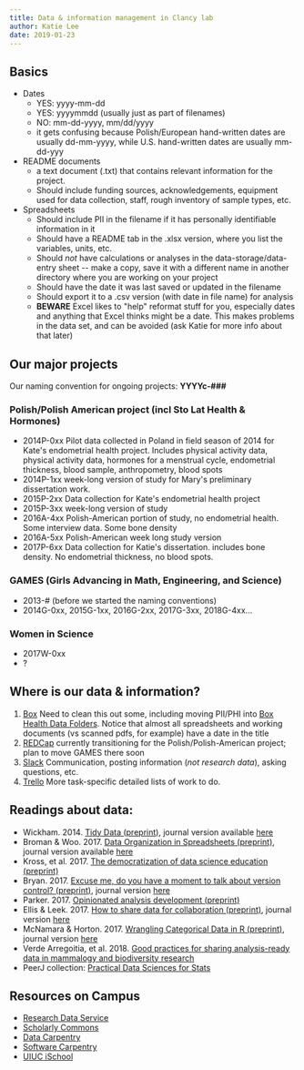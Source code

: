```yaml
---
title: Data & information management in Clancy lab
author: Katie Lee
date: 2019-01-23
---
```


## Basics
- Dates
    + YES: yyyy-mm-dd
    + YES: yyyymmdd (usually just as part of filenames)
    + NO: mm-dd-yyyy, mm/dd/yyyy
    + it gets confusing because Polish/European hand-written dates are usually dd-mm-yyyy, while U.S. hand-written dates are usually mm-dd-yyy
- README documents
    + a text document (.txt) that contains relevant information for the project.
    + Should include funding sources, acknowledgements, equipment used for data collection, staff, rough inventory of sample types, etc.
- Spreadsheets
    + Should include PII in the filename if it has personally identifiable information in it
    + Should have a README tab in the .xlsx version, where you list the variables, units, etc.
    + Should *not* have calculations or analyses in the data-storage/data-entry sheet -- make a copy, save it with a different name in another directory where you are working on your project
    + Should have the date it was last saved or updated in the filename
    + Should export it to a .csv version (with date in file name) for analysis
    + **BEWARE** Excel likes to "help" reformat stuff for you, especially dates and anything that Excel thinks might be a date. This makes problems in the data set, and can be avoided (ask Katie for more info about that later)

## Our major projects
Our naming convention for ongoing projects: **YYYYc-###**

### Polish/Polish American project (incl Sto Lat Health & Hormones)
- 2014P-0xx Pilot data collected in Poland in field season of 2014 for Kate's endometrial health project. Includes physical activity data, physical activity data, hormones for a menstrual cycle, endometrial thickness, blood sample, anthropometry, blood spots
- 2014P-1xx week-long version of study for Mary's preliminary dissertation work. 
- 2015P-2xx Data collection for Kate's endometrial health project
- 2015P-3xx week-long version of study
- 2016A-4xx Polish-American portion of study, no endometrial health. Some interview data. Some bone density
- 2016A-5xx Polish-American week long study version
- 2017P-6xx Data collection for Katie's dissertation. includes bone density. No endometrial thickness, no blood spots.

### GAMES (Girls Advancing in Math, Engineering, and Science)
- 2013-# (before we started the naming conventions)
- 2014G-0xx, 2015G-1xx, 2016G-2xx, 2017G-3xx, 2018G-4xx...

### Women in Science
- 2017W-0xx
- ?

## Where is our data & information?

1. [Box](box.illinois.edu)  Need to clean this out some, including moving PII/PHI into [Box Health Data Folders](https://hipaa.uillinois.edu/protecting-phi-with-box-health-data-folders/). Notice that almost all spreadsheets and working documents (vs scanned pdfs, for example) have a date in the title
2. [REDCap](http://redcap.healthinstitute.illinois.edu) currently transitioning for the Polish/Polish-American project; plan to move GAMES there soon
3. [Slack](clancylab.slack.com) Communication, posting information (*not research data*), asking questions, etc.
4. [Trello](trello.com) More task-specific detailed lists of work to do.


## Readings about data:
-  Wickham. 2014. [Tidy Data (preprint)](http://vita.had.co.nz/papers/tidy-data.pdf), journal version available [here](https://www.jstatsoft.org/article/view/v059i10)
-  Broman & Woo. 2017. [Data Organization in Spreadsheets (preprint)](https://peerj.com/preprints/3183/), journal version available [here](https://www.tandfonline.com/doi/full/10.1080/00031305.2017.1375989)
-  Kross, et al. 2017. [The democratization of data science education (preprint)](https://peerj.com/preprints/3195/)
-  Bryan. 2017. [Excuse me, do you have a moment to talk about version control? (preprint)](https://peerj.com/preprints/3159/), journal version [here](https://www.tandfonline.com/doi/full/10.1080/00031305.2017.1399928)
-  Parker. 2017. [Opinionated analysis development (preprint)](https://peerj.com/preprints/3210/)
-  Ellis & Leek. 2017. [How to share data for collaboration (preprint)](https://peerj.com/preprints/3139/), journal version [here](https://doi.org/10.1080/00031305.2017.1375987)
-  McNamara & Horton. 2017. [Wrangling Categorical Data in R (preprint)](https://peerj.com/preprints/3163/), journal version [here](https://doi.org/10.1080/00031305.2017.1356375)
-  Verde Arregoitia, et al. 2018. [Good practices for sharing analysis-ready data in mammalogy and biodiversity research](http://www.italian-journal-of-mammalogy.it/Good-practices-for-sharing-analysis-ready-data-in-mammalogy-and-biodiversity-research,101564,0,2.html)
-  PeerJ collection: [Practical Data Sciences for Stats](https://peerj.com/collections/50-practicaldatascistats/)

## Resources on Campus
- [Research Data Service](https://www.library.illinois.edu/rds/)
- [Scholarly Commons](https://www.library.illinois.edu/sc/)
- [Data Carpentry](https://datacarpentry.org/lessons/)
- [Software Carpentry](https://software-carpentry.org/lessons/)
- [UIUC iSchool](https://ischool.illinois.edu/degrees-programs/courses)


